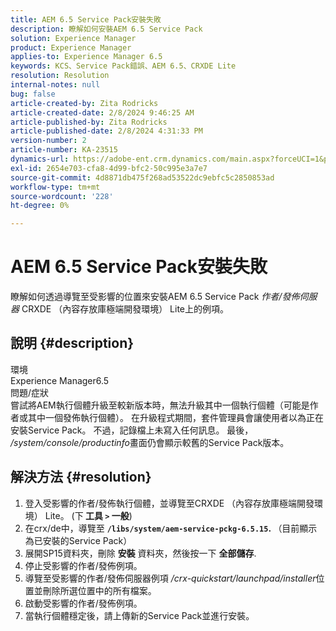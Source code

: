 ```yaml
---
title: AEM 6.5 Service Pack安裝失敗
description: 瞭解如何安裝AEM 6.5 Service Pack
solution: Experience Manager
product: Experience Manager
applies-to: Experience Manager 6.5
keywords: KCS、Service Pack錯誤、AEM 6.5、CRXDE Lite
resolution: Resolution
internal-notes: null
bug: false
article-created-by: Zita Rodricks
article-created-date: 2/8/2024 9:46:25 AM
article-published-by: Zita Rodricks
article-published-date: 2/8/2024 4:31:33 PM
version-number: 2
article-number: KA-23515
dynamics-url: https://adobe-ent.crm.dynamics.com/main.aspx?forceUCI=1&pagetype=entityrecord&etn=knowledgearticle&id=67af1fe6-66c6-ee11-9079-6045bd006704
exl-id: 2654e703-cfa8-4d99-bfc2-50c995e3a7e7
source-git-commit: 4d8871db475f268ad53522dc9ebfc5c2850853ad
workflow-type: tm+mt
source-wordcount: '228'
ht-degree: 0%

---
```


# AEM 6.5 Service Pack安裝失敗


瞭解如何透過導覽至受影響的位置來安裝AEM 6.5 Service Pack *作者/發佈伺服器* CRXDE （內容存放庫極端開發環境） Lite上的例項。

## 說明 {#description}

環境<br>
Experience Manager6.5
<br>問題/症狀<br>
嘗試將AEM執行個體升級至較新版本時，無法升級其中一個執行個體（可能是作者或其中一個發佈執行個體）。 在升級程式期間，套件管理員會讓使用者以為正在安裝Service Pack。 不過，記錄檔上未寫入任何訊息。 最後， */system/console/productinfo*&#x200B;畫面仍會顯示較舊的Service Pack版本。


## 解決方法 {#resolution}


1. 登入受影響的作者/發佈執行個體，並導覽至CRXDE （內容存放庫極端開發環境） Lite。 (下<b> 工具 `>`  一般</b>)
2. 在crx/de中，導覽至 <b>`/libs/system/aem-service-pckg-6.5.15`. </b>（目前顯示為已安裝的Service Pack）
3. 展開SP15資料夾，刪除 <b>安裝</b> 資料夾，然後按一下 <b>全部儲存</b>.
4. 停止受影響的作者/發佈例項。
5. 導覽至受影響的作者/發佈伺服器例項 */crx-quickstart/launchpad/installer*&#x200B;位置並刪除所選位置中的所有檔案。
6. 啟動受影響的作者/發佈例項。
7. 當執行個體穩定後，請上傳新的Service Pack並進行安裝。

